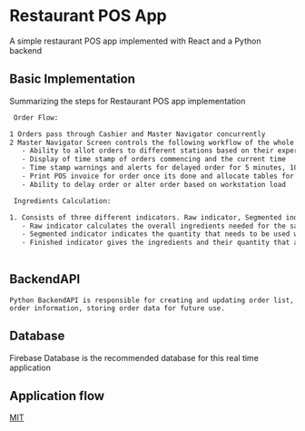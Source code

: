# Restaurant POS App

A simple restaurant POS app implemented with React and a Python backend

## Basic Implementation

Summarizing the steps for Restaurant POS app implementation

```bash
 Order Flow:

1 Orders pass through Cashier and Master Navigator concurrently
2 Master Navigator Screen controls the following workflow of the whole process
   - Ability to allot orders to different stations based on their expertise ( Eg: Fish station, Steak Station)
   - Display of time stamp of orders commencing and the current time
   - Time stamp warnings and alerts for delayed order for 5 minutes, 10 minutes and 20 minutes with green, yellow and red display
   - Print POS invoice for order once its done and allocate tables for the order
   - Ability to delay order or alter order based on workstation load
```


```bash
 Ingredients Calculation:

1. Consists of three different indicators. Raw indicator, Segmented indicator and Finished indicator
   - Raw indicator calculates the overall ingredients needed for the sample order
   - Segmented indicator indicates the quantity that needs to be used when refined from raw indicator
   - Finished indicator gives the ingredients and their quantity that are to be required for the current order
  
```
## BackendAPI

```
Python BackendAPI is responsible for creating and updating order list, order information, storing order data for future use.
```

## Database
Firebase Database is the recommended database for this real time application

## Application flow
[MIT](https://choosealicense.com/licenses/mit/)
